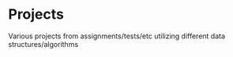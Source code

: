 # Projects
Various projects from assignments/tests/etc utilizing different data structures/algorithms
